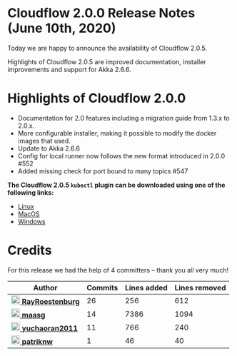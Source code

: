 # Cloudflow 2.0.0 Release Notes (June 10th, 2020)

Today we are happy to announce the availability of Cloudflow 2.0.5. 

Highlights of Cloudflow 2.0.5 are improved documentation, installer improvements and support for Akka 2.6.6.

# Highlights of Cloudflow 2.0.0
- Documentation for 2.0 features including a migration guide from 1.3.x to 2.0.x.
- More configurable installer, making it possible to modify the docker images that used.
- Update to Akka 2.6.6
- Config for local runner now follows the new format introduced in 2.0.0 #552
- Added missing check for port bound to many topics #547

**The Cloudflow 2.0.5 `kubectl` plugin can be downloaded using one of the following links:**

* [Linux](https://bintray.com/lightbend/cloudflow-cli/download_file?file_path=kubectl-cloudflow-2.0.5.510-18276ac-linux-amd64.tar.gz)
* [MacOS](https://bintray.com/lightbend/cloudflow-cli/download_file?file_path=kubectl-cloudflow-2.0.5.510-18276ac-darwin-amd64.tar.gz)
* [Windows](https://bintray.com/lightbend/cloudflow-cli/download_file?file_path=kubectl-cloudflow-2.0.5.510-18276ac-windows-amd64.tar.gz)

# Credits
For this release we had the help of 4 committers – thank you all very much!

| Author | Commits | Lines added | Lines removed |
| ------ | ------- | ----------- | ------------- |
| [<img width="20" alt="RayRoestenburg" src="https://avatars1.githubusercontent.com/u/156425?v=4&amp;s=40"/> **RayRoestenburg**](https://github.com/RayRoestenburg) | 26 | 256 | 612 |
| [<img width="20" alt="maasg" src="https://avatars3.githubusercontent.com/u/874997?v=4&amp;s=40"/> **maasg**](https://github.com/maasg) | 14 | 7386 | 1094 |
| [<img width="20" alt="yuchaoran2011" src="https://avatars0.githubusercontent.com/u/1168769?v=4&amp;s=40"/> **yuchaoran2011**](https://github.com/yuchaoran2011) | 11 | 766 | 240 |
| [<img width="20" alt="patriknw" src="https://avatars3.githubusercontent.com/u/336161?v=4&amp;s=40"/> **patriknw**](https://github.com/patriknw) | 1 | 46 | 40 |
